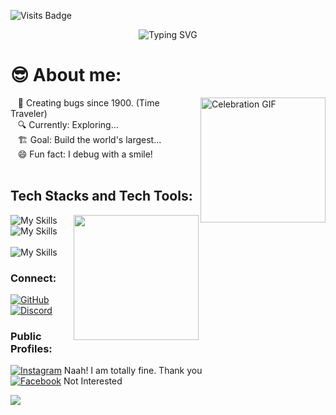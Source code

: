![Visits Badge](https://komarev.com/ghpvc/?username=prince-ohio&style=flat-square)

<p align="center">
    <img src="https://readme-typing-svg.demolab.com?font=Fira+Code&pause=1000&color=0366D6&center=true&width=435&lines=Hi!+Welcome+to+my+GitHub+profile.;What+are+you+exactly+searching+for%3F" alt="Typing SVG" />
</p>

# 😎 About me:

  <img align=right src="https://media1.giphy.com/media/v1.Y2lkPTc5MGI3NjExbWs0aHJ1a2hlNmt5cTc1bXlsY2g4eTB4eWQxZDJqaDVnYmdmbnRjZyZlcD12MV9pbnRlcm5hbF9naWZfYnlfaWQmY3Q9Zw/YAYZh6hELIivibOJWH/giphy.gif" alt="Celebration GIF" width="200"/>

  &nbsp;&nbsp; 🧠 Creating bugs since 1900. (Time Traveler)<br>
  &nbsp;&nbsp; 🔍 Currently: Exploring...<br>
  &nbsp;&nbsp; 🏗️ Goal: Build the world's largest...<br>
  &nbsp;&nbsp; 😄 Fun fact: I debug with a smile!
<br>
<br>
## Tech Stacks and Tech Tools:
<img src="https://media3.giphy.com/media/v1.Y2lkPTc5MGI3NjExcnNtcDMxYjk5b3V0Y2tuMDR1NzlrY2pmaTRidWdjenB3Z2NpeHJkZCZlcD12MV9pbnRlcm5hbF9naWZfYnlfaWQmY3Q9Zw/VgSjnwSoqiPjRRIJ1F/giphy.gif" align="right" width="200" />


<p>
    <img src="https://skillicons.dev/icons?i=vscode,c,py,bash&theme=light" alt="My Skills" />
  <img src="https://skillicons.dev/icons?i=html,css,js,mongodb,express,react,nodejs" alt="My Skills" />
<br>
<br>
  <img src="https://skillicons.dev/icons?i=pr,ps,figma,asd,postman,docker,asd,windows,ubuntu,kali" alt="My Skills" />
</p>


### Connect: 
[![GitHub](https://img.shields.io/badge/GitHub-%23121011.svg?style=for-the-badge&logo=github&logoColor=white)](https://github.com/prince-ohio)<br>
[![Discord](https://img.shields.io/badge/Discord-%237289DA.svg?style=for-the-badge&logo=discord&logoColor=white)](https://discord.com/users/1348188238107377685)

### Public Profiles:

[![Instagram](https://img.shields.io/badge/Instagram-%23E4405F.svg?style=for-the-badge&logo=instagram&logoColor=white)](https://www.instagram.com/) Naah! I am totally fine. Thank you<br>
[![Facebook](https://img.shields.io/badge/Facebook-%231877F2.svg?style=for-the-badge&logo=facebook&logoColor=white)](https://www.facebook.com/) Not Interested<br>


<img src="https://pacman.abozanona.me?username=prince-ohio" />

